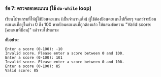 ### ข้อ 7: ตรวจสอบคะแนน (ใช้ `do-while` loop)

เขียนโปรแกรมที่ให้ผู้ใช้ป้อนคะแนน (เป็นจำนวนเต็ม) ผู้ใช้ต้องป้อนคะแนนไปเรื่อยๆ จนกว่าจะป้อนคะแนนที่อยู่ในช่วง 0 ถึง 100 หากป้อนคะแนนที่ถูกต้องแล้ว ให้แสดงข้อความ "Valid score: [คะแนนที่ป้อน]" แล้วจบโปรแกรม

**ตัวอย่าง:**

```
Enter a score (0-100): -10
Invalid score. Please enter a score between 0 and 100.
Enter a score (0-100): 101
Invalid score. Please enter a score between 0 and 100.
Enter a score (0-100): 85
Valid score: 85

```